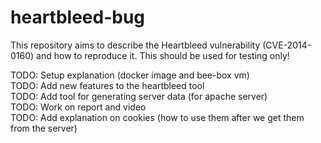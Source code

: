 # heartbleed-bug
This repository aims to describe the Heartbleed vulnerability (CVE-2014-0160) and how to reproduce it. This should be used for testing only!

TODO: Setup explanation (docker image and bee-box vm)<br/>
TODO: Add new features to the heartbleed tool<br/>
TODO: Add tool for generating server data (for apache server)<br/>
TODO: Work on report and video<br/>
TODO: Add explanation on cookies (how to use them after we get them from the server)<br/>

